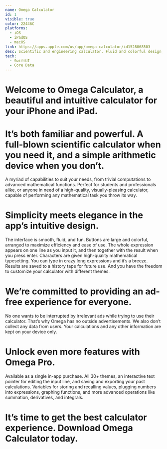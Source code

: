 ```yaml
---
name: Omega Calculator
id: 1
visible: true
color: 22446C
platforms:
  - iOS
  - iPadOS
  - macOS
link: https://apps.apple.com/us/app/omega-calculator/id1528068503
desc: Scientific and engineering calculator. Fluid and colorful design, calculation history, advanced features, and easy input of complicated expressions. Variables and even a graphing calculator.
tech: 
  - SwiftUI
  - Core Data
---
```

# Welcome to Omega Calculator, a beautiful and intuitive calculator for your iPhone and iPad.

# It’s both familiar and powerful. A full-blown scientific calculator when you need it, and a simple arithmetic device when you don’t. 

A myriad of capabilities to suit your needs, from trivial computations to advanced mathematical functions. Perfect for students and professionals alike, or anyone in need of a high-quality, visually-pleasing calculator, capable of performing any mathematical task you throw its way.

# Simplicity meets elegance in the app’s intuitive design. 

The interface is smooth, fluid, and fun. Buttons are large and colorful, arranged to maximize efficiency and ease of use. The whole expression appears on one line as you input it, and then together with the result when you press enter. Characters are given high-quality mathematical typesetting. You can type in crazy long expressions and it’s a breeze. Results are saved to a history tape for future use. And you have the freedom to customize your calculator with different themes. 

# We’re committed to providing an ad-free experience for everyone. 

No one wants to be interrupted by irrelevant ads while trying to use their calculator. That’s why Omega has no outside advertisements. We also don’t collect any data from users. Your calculations and any other information are kept on your device only. 

# Unlock even more features with Omega Pro. 

Available as a single in-app purchase. All 30+ themes, an interactive text pointer for editing the input line, and saving and exporting your past calculations. Variables for storing and recalling values, plugging numbers into expressions, graphing functions, and more advanced operations like summation, derivatives, and integrals. 

# It’s time to get the best calculator experience. Download Omega Calculator today.
